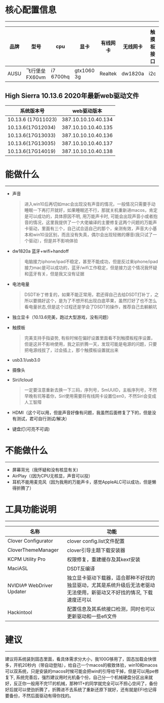 # 核心配置信息
---

|品牌|型号|cpu|显卡|有线网卡|无线网卡|触摸板接口|
|--|--|--|--|--|--|--|
|AUSU|飞行堡垒FX60vm|i7 6700hq|gtx1060 3g|Realtek|dw1820a|i2c|


## High Sierra 10.13.6 2020年最新web驱动文件

| 系统版本号         | web驱动版本         |
| ------------------ | ------------------- |
| 10.13.6 (17G11023) | 387.10.10.10.40.134 |
| 10.13.6(17G12034)  | 387.10.10.10.40.135 |
| 10.13.6(17G13033)  | 387.10.10.10.40.136 |
| 10.13.6(17G13035)  | 387.10.10.10.40.137 |
| 10.13.6(17G14019)  | 387.10.10.10.40.138 |

# 能做什么

---
- 声音

    > 进入win10后再切如mac会出现没有声音的情况，一般情况只需要手动睡眠一下再打开就好，如果睡眠还不行，那就关机重新进macos，肯定是可以成功的，具体原因不明, 用万能声卡时, 可能会出现声音小或者抱音的情况，这里我提供了一个大佬编译的主要修复这两个问题的万能声卡驱动，里面有三个，自己试合适自己的那个，亲测有效，声音大小基本和win10没区别，而且没有失真，偶尔会出现轻微的爆音(我只试了一个驱动），但是并不影响体验

- dw1820a 蓝牙+wifi+handoff 

    > 电脑接力iphone/ipad不稳定，甚至不能成功，但是反过来iphone/ipad接力mac是可以成功的，蓝牙/wifi工作稳定，但是接力这个情况我怀疑和蓝牙有关，但是我又没有证据

- 电池电量 

    > DSDT补丁修复的，如果不能正常用，君还得自己去给DSDT打补丁，之所以要搞好这个，是为了不想开机出现白底苹果，虽然打好了也不怎么看电量状态,但是这个过程还是学会了DSDT的操作，推荐自己去躺躺坑

- 独立显卡（10.13.6完美，跑过大型游戏，没有问题）

- 触摸板

    > 完美支持手指姿势, 有些时候在偏好设置里面看不到触摸板程序设置，但是这并不影响使用，我之前折腾一天，发现可能是电源的问题，只要把电源线拔了，过会插上，那个触摸板设置就出来

- usb3.1/usb3.0

- 摄像头

- Siri/Icloud

    > 一定要注意重新去换一下三码，序列号，SmUUID，主板序列号，不然早晚有坑等着你，Siri使用需要将有线网卡设置位en0，不然Siri会变成人工智障

- HDMI（这个可以用，但是声音好像有问题，我虽然后面修复了下的，但是没有测试，君可自行测试/解决）

- 键盘灯(可亮不可调)

# 不能做什么
---
- 屏幕背光（我怀疑和没有核显有关)
- AirPlay（(因为CPU无核显，声音可以投）
- 耳机不能用麦克风（因为我用的万能声卡，感觉AppleALC可以成功，但是懒得折腾了）

# 工具功能说明
---
|名称|功能|
|--|--|
|Clover Configurator|clover config.list文件配置|
|CloverThemeManager|clover引导主题下载安装器|
|KCPM Utility Pro|权限修复，重建缓存及其kext安装|
|MaciASL|DSDT反编译|
|NVIDIA® WebDriver Updater|独立显卡驱动下载器，适合那种不好找的独显驱动，尤其是系统升级后无法老驱动无法使用，新驱动又不好找的情况, 下载速度还可以|
|Hackintool|配置信息及其系统接口检测，同时也可以更新驱动和一些efi文件|

# 建议
---
​	建议将系统装到固态里面，看具体需求分大小，我100G够用了，固态加载会快很多，开机20秒内（带自动登陆），给自己一个macos的极致体验，win10和macos可以双系统，只是安装的macos时候可能会把win的引导给干掉，但是可以用pe修复下, 系统完善后，强烈建议用时光机备个份，自己分一个机械硬盘分区出来就好，反正你一般用不完1T的机械，那种1T+的同学就完全可以不担心空间了，备份好后就可以使劲折腾了，折腾进不去系统了重新还原下就好，还有就是EFI也记得要备份，不然后面驱动有得你找的。
